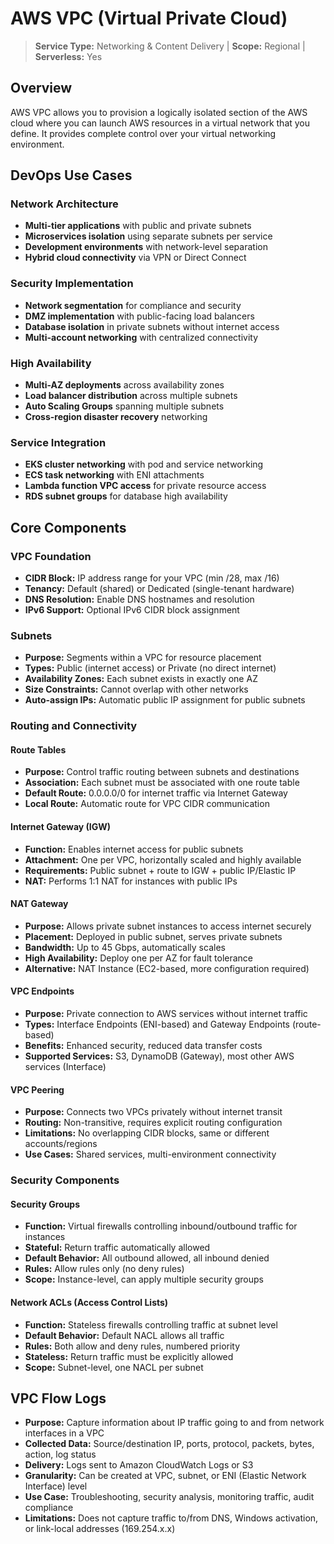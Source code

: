 # AWS VPC (Virtual Private Cloud)

> **Service Type:** Networking & Content Delivery | **Scope:** Regional | **Serverless:** Yes

## Overview

AWS VPC allows you to provision a logically isolated section of the AWS cloud where you can launch AWS resources in a virtual network that you define. It provides complete control over your virtual networking environment.

## DevOps Use Cases

### Network Architecture
- **Multi-tier applications** with public and private subnets
- **Microservices isolation** using separate subnets per service
- **Development environments** with network-level separation
- **Hybrid cloud connectivity** via VPN or Direct Connect

### Security Implementation
- **Network segmentation** for compliance and security
- **DMZ implementation** with public-facing load balancers
- **Database isolation** in private subnets without internet access
- **Multi-account networking** with centralized connectivity

### High Availability
- **Multi-AZ deployments** across availability zones
- **Load balancer distribution** across multiple subnets
- **Auto Scaling Groups** spanning multiple subnets
- **Cross-region disaster recovery** networking

### Service Integration
- **EKS cluster networking** with pod and service networking
- **ECS task networking** with ENI attachments
- **Lambda function VPC access** for private resource access
- **RDS subnet groups** for database high availability

## Core Components

### VPC Foundation
- **CIDR Block:** IP address range for your VPC (min /28, max /16)
- **Tenancy:** Default (shared) or Dedicated (single-tenant hardware)
- **DNS Resolution:** Enable DNS hostnames and resolution
- **IPv6 Support:** Optional IPv6 CIDR block assignment

### Subnets
- **Purpose:** Segments within a VPC for resource placement
- **Types:** Public (internet access) or Private (no direct internet)
- **Availability Zones:** Each subnet exists in exactly one AZ
- **Size Constraints:** Cannot overlap with other networks
- **Auto-assign IPs:** Automatic public IP assignment for public subnets

### Routing and Connectivity

#### Route Tables
- **Purpose:** Control traffic routing between subnets and destinations
- **Association:** Each subnet must be associated with one route table
- **Default Route:** 0.0.0.0/0 for internet traffic via Internet Gateway
- **Local Route:** Automatic route for VPC CIDR communication

#### Internet Gateway (IGW)
- **Function:** Enables internet access for public subnets
- **Attachment:** One per VPC, horizontally scaled and highly available
- **Requirements:** Public subnet + route to IGW + public IP/Elastic IP
- **NAT:** Performs 1:1 NAT for instances with public IPs

#### NAT Gateway
- **Purpose:** Allows private subnet instances to access internet securely
- **Placement:** Deployed in public subnet, serves private subnets
- **Bandwidth:** Up to 45 Gbps, automatically scales
- **High Availability:** Deploy one per AZ for fault tolerance
- **Alternative:** NAT Instance (EC2-based, more configuration required)

#### VPC Endpoints
- **Purpose:** Private connection to AWS services without internet traffic
- **Types:** Interface Endpoints (ENI-based) and Gateway Endpoints (route-based)
- **Benefits:** Enhanced security, reduced data transfer costs
- **Supported Services:** S3, DynamoDB (Gateway), most other AWS services (Interface)

#### VPC Peering
- **Purpose:** Connects two VPCs privately without internet transit
- **Routing:** Non-transitive, requires explicit routing configuration
- **Limitations:** No overlapping CIDR blocks, same or different accounts/regions
- **Use Cases:** Shared services, multi-environment connectivity

### Security Components

#### Security Groups
- **Function:** Virtual firewalls controlling inbound/outbound traffic for instances
- **Stateful:** Return traffic automatically allowed
- **Default Behavior:** All outbound allowed, all inbound denied
- **Rules:** Allow rules only (no deny rules)
- **Scope:** Instance-level, can apply multiple security groups

#### Network ACLs (Access Control Lists)
- **Function:** Stateless firewalls controlling traffic at subnet level
- **Default Behavior:** Default NACL allows all traffic
- **Rules:** Both allow and deny rules, numbered priority
- **Stateless:** Return traffic must be explicitly allowed
- **Scope:** Subnet-level, one NACL per subnet

## VPC Flow Logs

- **Purpose:** Capture information about IP traffic going to and from network interfaces in a VPC  
- **Collected Data:** Source/destination IP, ports, protocol, packets, bytes, action, log status  
- **Delivery:** Logs sent to Amazon CloudWatch Logs or S3  
- **Granularity:** Can be created at VPC, subnet, or ENI (Elastic Network Interface) level  
- **Use Case:** Troubleshooting, security analysis, monitoring traffic, audit compliance  
- **Limitations:** Does not capture traffic to/from DNS, Windows activation, or link-local addresses (169.254.x.x)

